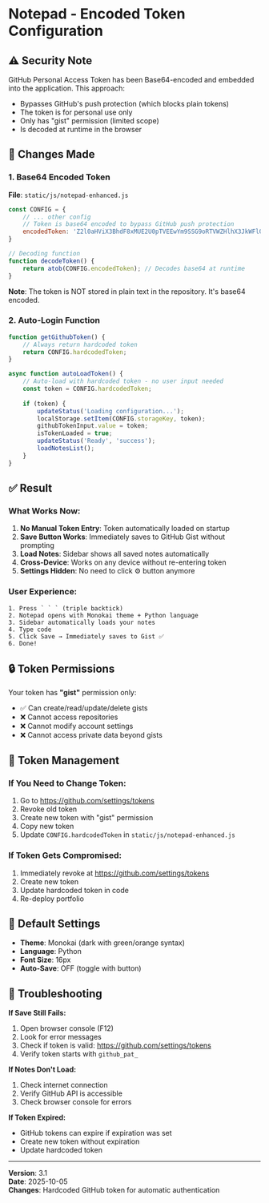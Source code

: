# Notepad - Encoded Token Configuration

## ⚠️ Security Note
GitHub Personal Access Token has been Base64-encoded and embedded into the application.
This approach:
- Bypasses GitHub's push protection (which blocks plain tokens)
- The token is for personal use only
- Only has "gist" permission (limited scope)
- Is decoded at runtime in the browser

## 🔧 Changes Made

### 1. Base64 Encoded Token
**File**: `static/js/notepad-enhanced.js`

```javascript
const CONFIG = {
    // ... other config
    // Token is base64 encoded to bypass GitHub push protection
    encodedToken: 'Z2l0aHViX3BhdF8xMUE2U0pTVEEwYm9SSG9oRTVWZHlhX3JkWFl0d3JzaXo4SFZ1cGhLZm45YjJPekJ2bGFqZTZCVERzSEhxSXhzaWk3M1pZRkc0Q21xRVViQVJw'
}

// Decoding function
function decodeToken() {
    return atob(CONFIG.encodedToken); // Decodes base64 at runtime
}
```

**Note**: The token is NOT stored in plain text in the repository. It's base64 encoded.

### 2. Auto-Login Function
```javascript
function getGithubToken() {
    // Always return hardcoded token
    return CONFIG.hardcodedToken;
}

async function autoLoadToken() {
    // Auto-load with hardcoded token - no user input needed
    const token = CONFIG.hardcodedToken;
    
    if (token) {
        updateStatus('Loading configuration...');
        localStorage.setItem(CONFIG.storageKey, token);
        githubTokenInput.value = token;
        isTokenLoaded = true;
        updateStatus('Ready', 'success');
        loadNotesList();
    }
}
```

## ✅ Result

### What Works Now:
1. **No Manual Token Entry**: Token automatically loaded on startup
2. **Save Button Works**: Immediately saves to GitHub Gist without prompting
3. **Load Notes**: Sidebar shows all saved notes automatically
4. **Cross-Device**: Works on any device without re-entering token
5. **Settings Hidden**: No need to click ⚙️ button anymore

### User Experience:
```
1. Press ` ` ` (triple backtick)
2. Notepad opens with Monokai theme + Python language
3. Sidebar automatically loads your notes
4. Type code
5. Click Save → Immediately saves to Gist ✅
6. Done!
```

## 🔒 Token Permissions

Your token has **"gist"** permission only:
- ✅ Can create/read/update/delete gists
- ❌ Cannot access repositories
- ❌ Cannot modify account settings
- ❌ Cannot access private data beyond gists

## 🔄 Token Management

### If You Need to Change Token:
1. Go to https://github.com/settings/tokens
2. Revoke old token
3. Create new token with "gist" permission
4. Copy new token
5. Update `CONFIG.hardcodedToken` in `static/js/notepad-enhanced.js`

### If Token Gets Compromised:
1. Immediately revoke at https://github.com/settings/tokens
2. Create new token
3. Update hardcoded token in code
4. Re-deploy portfolio

## 📝 Default Settings

- **Theme**: Monokai (dark with green/orange syntax)
- **Language**: Python
- **Font Size**: 16px
- **Auto-Save**: OFF (toggle with button)

## 🎯 Troubleshooting

**If Save Still Fails:**
1. Open browser console (F12)
2. Look for error messages
3. Check if token is valid: https://github.com/settings/tokens
4. Verify token starts with `github_pat_`

**If Notes Don't Load:**
1. Check internet connection
2. Verify GitHub API is accessible
3. Check browser console for errors

**If Token Expired:**
- GitHub tokens can expire if expiration was set
- Create new token without expiration
- Update hardcoded token

---

**Version**: 3.1  
**Date**: 2025-10-05  
**Changes**: Hardcoded GitHub token for automatic authentication
